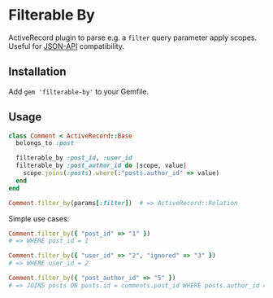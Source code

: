# Filterable By

ActiveRecord plugin to parse e.g. a `filter` query parameter apply scopes. Useful for [JSON-API][jsonapi] compatibility.

[jsonapi]: http://jsonapi.org/format/#fetching-filtering

## Installation

Add `gem 'filterable-by'` to your Gemfile.

## Usage

```ruby
class Comment < ActiveRecord::Base
  belongs_to :post

  filterable_by :post_id, :user_id
  filterable_by :post_author_id do |scope, value|
    scope.joins(:posts).where(:"posts.author_id" => value)
  end
end

Comment.filter_by(params[:filter])  # => ActiveRecord::Relation
```

Simple use cases:

```ruby
Comment.filter_by({ "post_id" => "1" })
# => WHERE post_id = 1

Comment.filter_by({ "user_id" => "2", "ignored" => "3" })
# => WHERE user_id = 2

Comment.filter_by({ "post_author_id" => "5" })
# => JOINS posts ON posts.id = comments.post_id WHERE posts.author_id = 5
```
